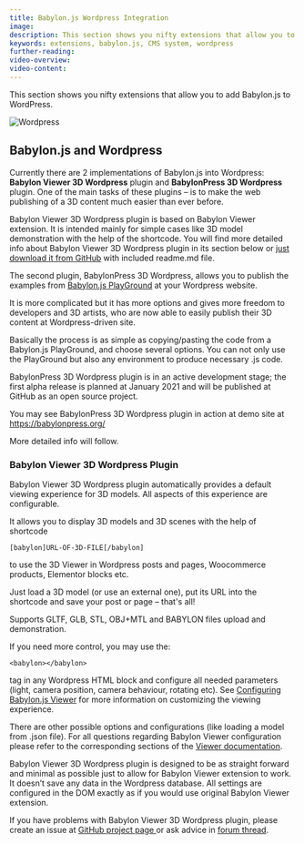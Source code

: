 ```yaml
---
title: Babylon.js Wordpress Integration
image:
description: This section shows you nifty extensions that allow you to add Babylon.js to WordPress.
keywords: extensions, babylon.js, CMS system, wordpress
further-reading:
video-overview:
video-content:
---
```


This section shows you nifty extensions that allow you to add Babylon.js to WordPress.

![Wordpress](https://s.w.org/style/images/about/WordPress-logotype-simplified.png)

## Babylon.js and Wordpress

Currently there are 2 implementations of Babylon.js into Wordpress: **Babylon Viewer 3D Wordpress** plugin and **BabylonPress 3D Wordpress** plugin. One of the main tasks of these plugins – is to make the web publishing of a 3D content much easier than ever before.

Babylon Viewer 3D Wordpress plugin is based on Babylon Viewer extension. It is intended mainly for simple cases like 3D model demonstration with the help of the shortcode. You will find more detailed info about Babylon Viewer 3D Wordpress plugin in its section below or [just download it from GitHub](https://github.com/eldinor/babylon-wordpress-plugin "download  from GitHub") with included readme.md file.

The second plugin, BabylonPress 3D Wordpress, allows you to publish the examples from [Babylon.js PlayGround](https://playground.babylonjs.com/ "Babylon.js PlayGround") at your Wordpress website.

It is more complicated but it has more options and gives more freedom to developers and 3D artists, who are now able to easily publish their 3D content at Wordpress-driven site.

Basically the process is as simple as copying/pasting the code from a Babylon.js PlayGround, and choose several options. You can not only use the PlayGround but also any environment to produce necessary .js code.

BabylonPress 3D Wordpress plugin is in an active development stage; the first alpha release is planned at January 2021 and will be published at GitHub as an open source project.

You may see BabylonPress 3D Wordpress plugin in action at demo site at https://babylonpress.org/

More detailed info will follow.

### Babylon Viewer 3D Wordpress Plugin

Babylon Viewer 3D Wordpress plugin automatically provides a default viewing experience for 3D models. All aspects of this experience are configurable.

It allows you to display 3D models and 3D scenes with the help of shortcode

`[babylon]URL-OF-3D-FILE[/babylon] `

to use the 3D Viewer in Wordpress posts and pages, Woocommerce products, Elementor blocks etc.

Just load a 3D model (or use an external one), put its URL into the shortcode and save your post or page – that's all!

Supports GLTF, GLB, STL, OBJ+MTL and BABYLON files upload and demonstration.

If you need more control, you may use the:

`<babylon></babylon>`

tag in any Wordpress HTML block and configure all needed parameters (light, camera position, camera behaviour, rotating etc). See [Configuring Babylon.js Viewer](https://doc.babylonjs.com/extensions/babylonViewer/configuringViewer "Configuring Babylon.js Viewer") for more information on customizing the viewing experience.

There are other possible options and configurations (like loading a model from .json file). For all questions regarding Babylon Viewer configuration please refer to the corresponding sections of the [Viewer documentation](https://doc.babylonjs.com/extensions/babylonViewer "Viewer documentation").

Babylon Viewer 3D Wordpress plugin is designed to be as straight forward and minimal as possible just to allow for Babylon Viewer extension to work. It doesn’t save any data in the Wordpress database. All settings are configured in the DOM exactly as if you would use original Babylon Viewer extension.

If you have problems with Babylon Viewer 3D Wordpress plugin, please create an issue at [GitHub project page ](https://github.com/eldinor/babylon-wordpress-plugin "GitHub project page ") or ask advice in [forum thread](https://forum.babylonjs.com/t/babylon-viewer-3d-wordpress-plugin-version-0-3-major-update/15004 "forum thread").
